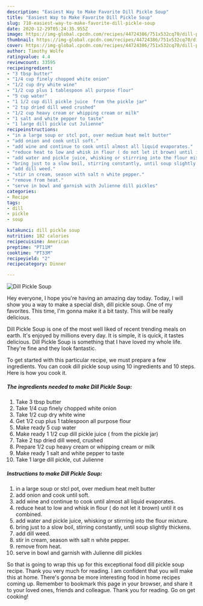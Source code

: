 ```yaml
---
description: "Easiest Way to Make Favorite Dill Pickle Soup"
title: "Easiest Way to Make Favorite Dill Pickle Soup"
slug: 710-easiest-way-to-make-favorite-dill-pickle-soup
date: 2020-12-29T05:24:35.955Z
image: https://img-global.cpcdn.com/recipes/44724386/751x532cq70/dill-pickle-soup-recipe-main-photo.jpg
thumbnail: https://img-global.cpcdn.com/recipes/44724386/751x532cq70/dill-pickle-soup-recipe-main-photo.jpg
cover: https://img-global.cpcdn.com/recipes/44724386/751x532cq70/dill-pickle-soup-recipe-main-photo.jpg
author: Timothy Wolfe
ratingvalue: 4.4
reviewcount: 33595
recipeingredient:
- "3 tbsp butter"
- "1/4 cup finely chopped white onion"
- "1/2 cup dry white wine"
- "1/2 cup plus 1 tablespoon all purpose flour"
- "5 cup water"
- "1 1/2 cup dill pickle juice  from the pickle jar"
- "2 tsp dried dill weed crushed"
- "1/2 cup heavy cream or whipping cream or milk"
- "1 salt and white pepper to taste"
- "1 large dill pickle cut Julienne"
recipeinstructions:
- "in a large soup or stcl pot, over medium heat melt butter"
- "add onion and cook until soft."
- "add wine and continue to cook until almost all liquid evaporates."
- "reduce heat to low and whisk in flour ( do not let it brown) until it os combined."
- "add water and pickle juice, whisking or stirrring into the flour mixture."
- "bring just to a slow boil, stirring constantly, until soup slightly thickens."
- "add dill weed."
- "stir in cream, season with salt n white pepper."
- "remove from heat."
- "serve in bowl and garnish with Julienne dill pickles"
categories:
- Recipe
tags:
- dill
- pickle
- soup

katakunci: dill pickle soup 
nutrition: 182 calories
recipecuisine: American
preptime: "PT11M"
cooktime: "PT33M"
recipeyield: "2"
recipecategory: Dinner

---
```



![Dill Pickle Soup](https://img-global.cpcdn.com/recipes/44724386/751x532cq70/dill-pickle-soup-recipe-main-photo.jpg)

Hey everyone, I hope you're having an amazing day today. Today, I will show you a way to make a special dish, dill pickle soup. One of my favorites. This time, I'm gonna make it a bit tasty. This will be really delicious.

Dill Pickle Soup is one of the most well liked of recent trending meals on earth. It's enjoyed by millions every day. It is simple, it is quick, it tastes delicious. Dill Pickle Soup is something that I have loved my whole life. They're fine and they look fantastic.




To get started with this particular recipe, we must prepare a few ingredients. You can cook dill pickle soup using 10 ingredients and 10 steps. Here is how you cook it.

<!--inarticleads1-->

##### The ingredients needed to make Dill Pickle Soup:

1. Take 3 tbsp butter
1. Take 1/4 cup finely chopped white onion
1. Take 1/2 cup dry white wine
1. Get 1/2 cup plus 1 tablespoon all purpose flour
1. Make ready 5 cup water
1. Make ready 1 1/2 cup dill pickle juice ( from the pickle jar)
1. Take 2 tsp dried dill weed, crushed
1. Prepare 1/2 cup heavy cream or whipping cream or milk
1. Make ready 1 salt and white pepper to taste
1. Take 1 large dill pickle, cut Julienne




<!--inarticleads2-->

##### Instructions to make Dill Pickle Soup:

1. in a large soup or stcl pot, over medium heat melt butter
1. add onion and cook until soft.
1. add wine and continue to cook until almost all liquid evaporates.
1. reduce heat to low and whisk in flour ( do not let it brown) until it os combined.
1. add water and pickle juice, whisking or stirrring into the flour mixture.
1. bring just to a slow boil, stirring constantly, until soup slightly thickens.
1. add dill weed.
1. stir in cream, season with salt n white pepper.
1. remove from heat.
1. serve in bowl and garnish with Julienne dill pickles




So that is going to wrap this up for this exceptional food dill pickle soup recipe. Thank you very much for reading. I am confident that you will make this at home. There's gonna be more interesting food in home recipes coming up. Remember to bookmark this page in your browser, and share it to your loved ones, friends and colleague. Thank you for reading. Go on get cooking!
